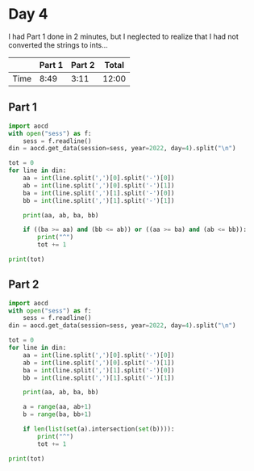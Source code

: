 # Day 4

I had Part 1 done in 2 minutes, but I neglected to realize that I had not converted the strings to ints...

| | Part 1 | Part 2 | Total |
|---|---|---|---|
|Time|8:49|3:11|12:00|

## Part 1

```python
import aocd
with open("sess") as f:
    sess = f.readline()
din = aocd.get_data(session=sess, year=2022, day=4).split("\n")

tot = 0
for line in din:
    aa = int(line.split(',')[0].split('-')[0])
    ab = int(line.split(',')[0].split('-')[1])
    ba = int(line.split(',')[1].split('-')[0])
    bb = int(line.split(',')[1].split('-')[1])

    print(aa, ab, ba, bb)

    if ((ba >= aa) and (bb <= ab)) or ((aa >= ba) and (ab <= bb)):
        print("^")
        tot += 1

print(tot)
```

## Part 2

```python
import aocd
with open("sess") as f:
    sess = f.readline()
din = aocd.get_data(session=sess, year=2022, day=4).split("\n")

tot = 0
for line in din:
    aa = int(line.split(',')[0].split('-')[0])
    ab = int(line.split(',')[0].split('-')[1])
    ba = int(line.split(',')[1].split('-')[0])
    bb = int(line.split(',')[1].split('-')[1])

    print(aa, ab, ba, bb)

    a = range(aa, ab+1)
    b = range(ba, bb+1)

    if len(list(set(a).intersection(set(b)))):
        print("^")
        tot += 1

print(tot)
```

